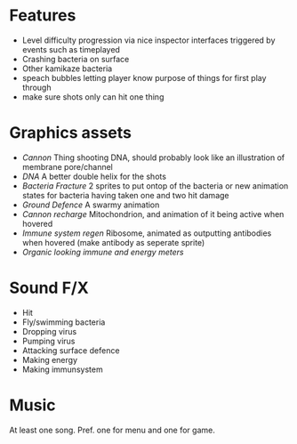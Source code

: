 Features
========

 * Level difficulty progression via nice inspector interfaces triggered by events such as timeplayed
 * Crashing bacteria on surface
 * Other kamikaze bacteria
 * speach bubbles letting player know purpose of things for first play through
 * make sure shots only can hit one thing

Graphics assets
===============

 * _Cannon_ Thing shooting DNA, should probably look like an illustration of membrane pore/channel
 * _DNA_ A better double helix for the shots
 * _Bacteria Fracture_ 2 sprites to put ontop of the bacteria or new animation states for bacteria having taken one and two hit damage
 * _Ground Defence_ A swarmy animation
 * _Cannon recharge_ Mitochondrion, and animation of it being active when hovered
 * _Immune system regen_ Ribosome, animated as outputting antibodies when hovered (make antibody as seperate sprite)
 * _Organic looking immune and energy meters_


Sound F/X
=========

* Hit
* Fly/swimming bacteria
* Dropping virus
* Pumping virus
* Attacking surface defence
* Making energy
* Making immunsystem

Music
=====

At least one song.
Pref. one for menu and one for game.
